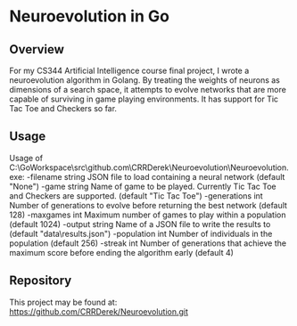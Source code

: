 # Neuroevolution in Go #

## Overview ##

For my CS344 Artificial Intelligence course final project, I wrote a neuroevolution algorithm in Golang. By treating the weights of neurons as dimensions of a search space, it attempts to evolve networks that are more capable of surviving in game playing environments. It has support for Tic Tac Toe and Checkers so far. 

## Usage ##

Usage of C:\GoWorkspace\src\github.com\CRRDerek\Neuroevolution\Neuroevolution.exe:
  -filename string
        JSON file to load containing a neural network (default "None")
  -game string
        Name of game to be played. Currently Tic Tac Toe and Checkers are supported. (default "Tic Tac Toe")
  -generations int
        Number of generations to evolve before returning the best network (default 128)
  -maxgames int
        Maximum number of games to play within a population (default 1024)
  -output string
        Name of a JSON file to write the results to (default "data\\results.json")
  -population int
        Number of individuals in the population (default 256)
  -streak int
        Number of generations that achieve the maximum score before ending the algorithm early (default 4)

		
## Repository ##

This project may be found at:
https://github.com/CRRDerek/Neuroevolution.git